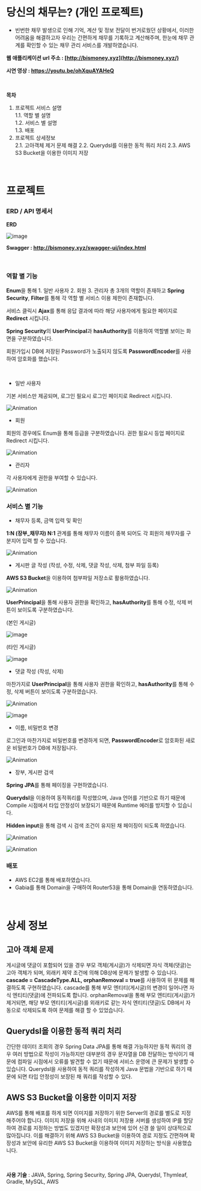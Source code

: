 # **당신의 채무는? (개인 프로젝트)**

- 빈번한 채무 발생으로 인해 기억, 계산 및 정보 전달이 번거로웠던 상황에서, 이러한 어려움을 해결하고자 우리는 간편하게 채무를 기록하고 계산해주며, 한눈에 채무 관계를 확인할 수 있는 채무 관리 서비스를 개발하였습니다.


**웹 애플리케이션 url 주소 : [http://bismoney.xyz](http://bismoney.xyz/)**

**시연 영상 : https://youtu.be/ohXquAYAHeQ**

<br>

**목차**
1. 프로젝트 서비스 설명  
 1.1. 역할 별 설명  
 1.2. 서비스 별 설명  
 1.3. 배포   
2. 프로젝트 상세정보    
 2.1. 고아객체 제거 문제 해결
 2.2. Querydsl를 이용한 동적 쿼리 처리
 2.3. AWS S3 Bucket을 이용한 이미지 저장
 

<br>

# 프로젝트

### ERD / API 명세서

**ERD**

![image](https://github.com/baikinsoo/isbill/assets/48581772/04f4f813-e130-4f14-bb4f-5dff6681beed)

**Swagger : http://bismoney.xyz/swagger-ui/index.html**

<br>

### 역할 별 기능

**Enum**을 통해 1. 일반 사용자 2. 회원 3. 관리자 총 3개의 역할이 존재하고 **Spring Security**, **Filter**를 통해 각 역할 별 서비스 이용 제한이 존재합니다.

서비스 클릭시 **Ajax**를 통해 응답 결과에 따라 해당 사용자에게 필요한 페이지로 **Redirect** 시킵니다.

**Spring Security**의 **UserPrincipal**과  **hasAuthority**를 이용하여 역할별 보이는 화면을 구분하였습니다.

회원가입시 DB에 저장된 Password가 노출되지 않도록 **PasswordEncoder**를 사용하여 암호화를 했습니다.

<br>

- 일반 사용자

기본 서비스만 제공되며, 로그인 필요시 로그인 페이지로 Redirect 시킵니다.

![Animation](https://github.com/baikinsoo/isbill/assets/48581772/1efd1c8d-85b6-4815-8510-221ae4d981c6)

- 회원

회원의 경우에도 Enum을 통해 등급을 구분하였습니다.
권한 필요시 등업 페이지로 Redirect 시킵니다.

![Animation](https://github.com/baikinsoo/isbill/assets/48581772/058fad51-7968-444d-91d1-c92ddf64c37e)

- 관리자

각 사용자에게 권한을 부여할 수 있습니다.

![Animation](https://github.com/baikinsoo/isbill/assets/48581772/54e1c9cd-ba3f-4368-bfce-515943239f3b)

### 서비스 별 기능

- 채무자 등록, 금액 입력 및 확인

**1:N (장부_채무자) N:1** 관계를 통해 채무자 이름이 중복 되어도 각 회원의 채무자를 구분지어 입력 할 수 있습니다.

![Animation](https://github.com/baikinsoo/isbill/assets/48581772/8029d244-c333-4ba3-80a2-9a0b6f348ebf)

- 게시판 글 작성 (작성, 수정, 삭제, 댓글 작성, 삭제, 첨부 파일 등록)

**AWS S3 Bucket**을 이용하여 첨부파일 저장소로 활용하였습니다.

![Animation](https://github.com/baikinsoo/isbill/assets/48581772/3dc19530-3129-4ac2-b4c1-13d079d976b9)  

**UserPrincipal**을 통해 사용자 권한을 확인하고, **hasAuthority**를 통해 수정, 삭제 버튼이 보이도록 구분하였습니다.

(본인 게시글)

 ![image](https://github.com/baikinsoo/isbill/assets/48581772/2b87b9fd-249b-4ba4-8fe4-c7decfb433da)

(타인 게시글)

![image](https://github.com/baikinsoo/isbill/assets/48581772/e14e29d9-3ef6-47d0-8082-2cafa9efc24d)

- 댓글 작성 (작성, 삭제)

마찬가지로 **UserPrincipal**을 통해 사용자 권한을 확인하고, **hasAuthority**를 통해 수정, 삭제 버튼이 보이도록 구분하였습니다.
    
   ![Animation](https://github.com/baikinsoo/isbill/assets/48581772/14fdefe0-a700-4c6c-a2a5-6486b953bde8)
    
    
   ![image](https://github.com/baikinsoo/isbill/assets/48581772/7afff8c4-30b5-46ff-85fa-f638f46d8d46)
    

- 이름, 비밀번호 변경

로그인과 마찬가지로 비밀번호를 변경하게 되면, **PasswordEncoder**로 암호화된 새로운 비밀번호가 DB에 저장됩니다.

![Animation](https://github.com/baikinsoo/isbill/assets/48581772/f1f61a68-9552-44b7-8630-947e01f64bce)

- 장부, 게시판 검색

**Spring JPA**를 통해 페이징을 구현하였습니다.

**Querydsl**을 이용하여 동적쿼리를 작성했으며, Java 언어를 기반으로 하기 때문에 Compile 시점에서 타입 안정성이 보장되기 때문에 Runtime 에러를 방지할 수 있습니다.

**Hidden input**을 통해 검색 시 검색 조건이 유지된 채 페이징이 되도록 하였습니다. 

![Animation](https://github.com/baikinsoo/isbill/assets/48581772/b57e988a-370b-4a6a-ae51-35a191afeb2f) 


![Animation](https://github.com/baikinsoo/isbill/assets/48581772/39effbe0-943a-4c4b-9b0d-47acd309fa39)  

### 배포
- AWS EC2를 통해 배포하였습니다.
- Gabia를 통해 Domain을 구매하여 Router53을 통해 Domain을 연동하였습니다.

<br>

# 상세 정보

## 고아 객체 문제
게시글에 댓글이 포함되어 있을 경우 부모 객체(게시글)가 삭제되면 자식 객체(댓글)는 고아 객체가 되며, 외래키 제약 조건에 의해 DB상에 문제가 발생할 수 있습니다.
**cascade = CascadeType.ALL, orphanRemoval = true**를 사용하여 위 문제를 해결하도록 구현하였습니다.
cascade를 통해 부모 엔티티(게시글)의 변경이 일어나면 자식 엔티티(댓글)에 전파되도록 합니다.
orphanRemoval을 통해 부모 엔티티(게시글)가 제거되면, 해당 부모 엔티티(게시글)를 외래키로 같는 자식 엔티티(댓글)도 DB에서 자동으로 삭제되도록 하여 문제를 해결 할 수 있었습니다.

## Querydsl을 이용한 동적 쿼리 처리
간단한 데이터 조회의 경우 Spring Data JPA를 통해 해결 가능하지만 동적 쿼리의 경우 여러 방법으로 작성이 가능하지만 대부분의 경우 문자열을 DB 전달하는 방식이기 때문에 컴파일 시점에서 오류를 발견할 수 없기 때문에 서비스 운영에 큰 문제가 발생할 수 있습니다.
Querydsl을 사용하여 동적 쿼리를 작성하게 Java 문법을 기반으로 하기 때문에 되면 타입 안정성이 보장된 채 쿼리를 작성할 수 있다.

## AWS S3 Bucket을 이용한 이미지 저장
AWS를 통해 배포를 하게 되면 이미지를 저장하기 위한 Server의 경로를 별도로 지정해주어야 합니다. 이미지 저장을 위해 사내의 이미지 저장용 서버를 생성하여 IP를 할당하여 경로를 지정하는 방법도 있겠지만 확장성과 보안에 있어 신경 쓸 일이 상대적으로 많아집니다.
이를 해결하기 위해 AWS S3 Bucket을 이용하여 경로 지정도 간편하며 확장성과 보안에 유리한 AWS S3 Bucket을 이용하여 이미지 저장하는 방식을 사용했습니다.

<br>

**사용 기술** : JAVA, Spring, Spring Security, Spring JPA, Querydsl, Thymleaf, Gradle, MySQL, AWS

